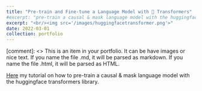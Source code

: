 ```yaml
---
title: "Pre-train and Fine-tune a Language Model with 🤗 Transformers"
#excerpt: "pre-train a causal & mask language model with the huggingface transformers <br/><img src='/images/huggingfacetransformer.png'>"
excerpt: "<br/><img src='/images/huggingfacetransformer.png'>"
date: 2022-03-01
collection: portfolio
---
```


[comment]: <> This is an item in your portfolio. It can be have images or nice text. If you name the file .md, it will be parsed as markdown. If you name the file .html, it will be parsed as HTML. 

[Here](https://github.com/Tikquuss/lm_hf) my tutorial on how to pre-train a causal & mask language model with the huggingface transformers library.